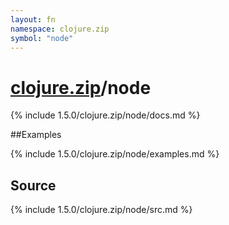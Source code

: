 ```yaml
---
layout: fn
namespace: clojure.zip
symbol: "node"
---
```


# [clojure.zip](../)/node

{% include 1.5.0/clojure.zip/node/docs.md %}

##Examples

{% include 1.5.0/clojure.zip/node/examples.md %}
## Source
{% include 1.5.0/clojure.zip/node/src.md %}

